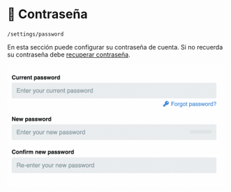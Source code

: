 # 🔑 Contraseña

`/settings/password`

En esta sección puede configurar su contraseña de cuenta. Si no recuerda su contraseña debe [recuperar contraseña](../account/password-forgot.md).

<img class="media-screen" src="../../src/manual/settings/account/password.png" width="500"/>

<!-- <img class="media-screen" src="../../src/manual/settings/account/set-pass.png" width="500"/> -->
<!-- <img class="media-screen" src="../../src/manual/settings/account/pass.png" width="800"/> -->
